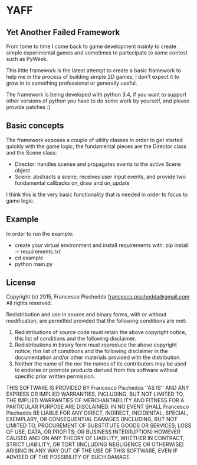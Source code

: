 YAFF
===

Yet Another Failed Framework
----------------------------

From tome to time I come back to game development mainly to create simple
experimental games and sometimes to partecipate to some contest such as PyWeek.

This little framework is the latest attempt to create a basic framework to help
me in the process of building simple 2D games; I don't expect it to grow in to
something professional or generally useful.

The framework is being developed with python 3.4, if you want to support other
versions of python you have to do some work by yourself, and please provide
patches :)

Basic concepts
--------------

The framework exposes a couple of utility classes in order to get started
quickly with the game logic; the fundamental pieces are the Director class and
the Scene class:
- Director: handles scense and propagates events to the active Scene object
- Scene: abstracts a scene; receives user input events, and provide two
  fundamental callbacks on_draw and on_update

I think this is the very basic functionality that is needed in order to focus
to game logic.

Example
-------

In order to run the example:
- create your virtual environment and install requirements with: pip install -r
  requirements.txt
- cd example
- python main.py

License
-------

Copyright (c) 2015, Francesco Pischedda <francesco.pischedda@gmail.com>
All rights reserved.

Redistribution and use in source and binary forms, with or without
modification, are permitted provided that the following conditions are met:
1. Redistributions of source code must retain the above copyright
   notice, this list of conditions and the following disclaimer.
2. Redistributions in binary form must reproduce the above copyright
   notice, this list of conditions and the following disclaimer in the
   documentation and/or other materials provided with the distribution.
3. Neither the name of the <organization> nor the
   names of its contributors may be used to endorse or promote products
   derived from this software without specific prior written permission.

THIS SOFTWARE IS PROVIDED BY Francesco Pischedda ''AS IS'' AND ANY
EXPRESS OR IMPLIED WARRANTIES, INCLUDING, BUT NOT LIMITED TO, THE IMPLIED
WARRANTIES OF MERCHANTABILITY AND FITNESS FOR A PARTICULAR PURPOSE ARE
DISCLAIMED. IN NO EVENT SHALL Francesco Pischedda BE LIABLE FOR ANY
DIRECT, INDIRECT, INCIDENTAL, SPECIAL, EXEMPLARY, OR CONSEQUENTIAL DAMAGES
(INCLUDING, BUT NOT LIMITED TO, PROCUREMENT OF SUBSTITUTE GOODS OR SERVICES;
LOSS OF USE, DATA, OR PROFITS; OR BUSINESS INTERRUPTION) HOWEVER CAUSED AND
ON ANY THEORY OF LIABILITY, WHETHER IN CONTRACT, STRICT LIABILITY, OR TORT
(INCLUDING NEGLIGENCE OR OTHERWISE) ARISING IN ANY WAY OUT OF THE USE OF THIS
SOFTWARE, EVEN IF ADVISED OF THE POSSIBILITY OF SUCH DAMAGE.
